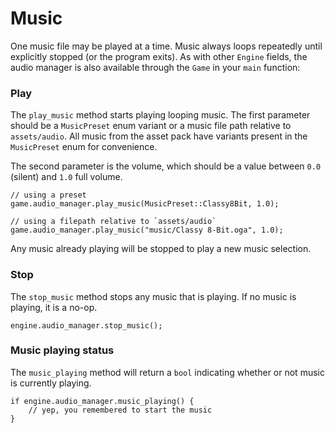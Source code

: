 # Music

One music file may be played at a time.  Music always loops repeatedly until explicitly stopped (or the program exits). As with other `Engine` fields, the audio manager is also available through the `Game` in your `main` function:

### Play

The `play_music` method starts playing looping music. The first parameter should be a `MusicPreset` enum variant or a music file path relative to `assets/audio`. All music from the asset pack have variants present in the `MusicPreset` enum for convenience.

The second parameter is the volume, which should be a value between `0.0` (silent) and `1.0` full volume.

```rust,ignored
// using a preset
game.audio_manager.play_music(MusicPreset::Classy8Bit, 1.0);

// using a filepath relative to `assets/audio`
game.audio_manager.play_music("music/Classy 8-Bit.oga", 1.0);
```

Any music already playing will be stopped to play a new music selection.

### Stop

The `stop_music` method stops any music that is playing. If no music is playing, it is a no-op.

```rust,ignored
engine.audio_manager.stop_music();
```

### Music playing status

The `music_playing` method will return a `bool` indicating whether or not music is currently playing.

```rust,ignored
if engine.audio_manager.music_playing() {
    // yep, you remembered to start the music
}
```
